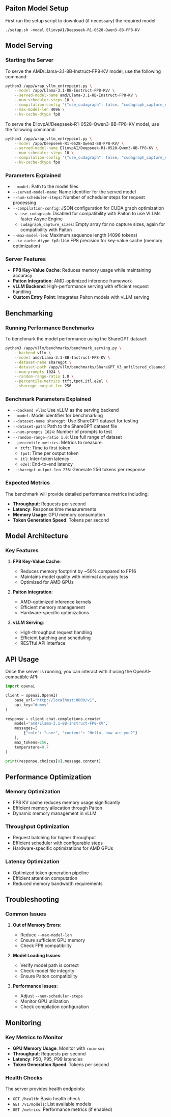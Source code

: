 ## Paiton Model Setup

First run the setup script to download (if necessary) the required model:

```./setup.sh -model EliovpAI/Deepseek-R1-0528-Qwen3-8B-FP8-KV```

## Model Serving

### Starting the Server

To serve the AMD/Llama-3.1-8B-Instruct-FP8-KV model, use the following command:

```bash
python3 /app/wrap_vllm_entrypoint.py \
    --model /app/Llama-3.1-8B-Instruct-FP8-KV/ \
    --served-model-name amd/Llama-3.1-8B-Instruct-FP8-KV \
    --num-scheduler-steps 10 \
    --compilation-config '{"use_cudagraph": false, "cudagraph_capture_sizes": []}' \
    --max-model-len 4096 \
    --kv-cache-dtype fp8
```

To serve the EliovpAI/Deepseek-R1-0528-Qwen3-8B-FP8-KV model, use the following command:

```bash
python3 /app/wrap_vllm_entrypoint.py \
    --model /app/Deepseek-R1-0528-Qwen3-8B-FP8-KV/ \
    --served-model-name EliovpAI/Deepseek-R1-0528-Qwen3-8B-FP8-KV \
    --num-scheduler-steps 10 \
    --compilation-config '{"use_cudagraph": false, "cudagraph_capture_sizes": []}' \
    --kv-cache-dtype fp8
```

### Parameters Explained

- `--model`: Path to the model files
- `--served-model-name`: Name identifier for the served model
- `--num-scheduler-steps`: Number of scheduler steps for request processing
- `--compilation-config`: JSON configuration for CUDA graph optimization
  - `use_cudagraph`: Disabled for compatibility with Paiton to use VLLMs faster Async Engine
  - `cudagraph_capture_sizes`: Empty array for no capture sizes, again for compatibility with Paiton
- `--max-model-len`: Maximum sequence length (4096 tokens)
- `--kv-cache-dtype fp8`: Use FP8 precision for key-value cache (memory optimization)

### Server Features

- **FP8 Key-Value Cache**: Reduces memory usage while maintaining accuracy
- **Paiton Integration**: AMD-optimized inference framework
- **vLLM Backend**: High-performance serving with efficient request handling
- **Custom Entry Point**: Integrates Paiton models with vLLM serving

## Benchmarking

### Running Performance Benchmarks

To benchmark the model performance using the ShareGPT dataset:

```bash
python3 /app/vllm/benchmarks/benchmark_serving.py \
    --backend vllm \
    --model amd/Llama-3.1-8B-Instruct-FP8-KV \
    --dataset-name sharegpt \
    --dataset-path /app/vllm/benchmarks/ShareGPT_V3_unfiltered_cleaned_split.json \
    --num-prompts 1024 \
    --random-range-ratio 1.0 \
    --percentile-metrics ttft,tpot,itl,e2el \
    --sharegpt-output-len 256
```

### Benchmark Parameters Explained

- `--backend vllm`: Use vLLM as the serving backend
- `--model`: Model identifier for benchmarking
- `--dataset-name sharegpt`: Use ShareGPT dataset for testing
- `--dataset-path`: Path to the ShareGPT dataset file
- `--num-prompts 1024`: Number of prompts to test
- `--random-range-ratio 1.0`: Use full range of dataset
- `--percentile-metrics`: Metrics to measure:
  - `ttft`: Time to first token
  - `tpot`: Time per output token
  - `itl`: Inter-token latency
  - `e2el`: End-to-end latency
- `--sharegpt-output-len 256`: Generate 256 tokens per response

### Expected Metrics

The benchmark will provide detailed performance metrics including:
- **Throughput**: Requests per second
- **Latency**: Response time measurements
- **Memory Usage**: GPU memory consumption
- **Token Generation Speed**: Tokens per second

## Model Architecture

### Key Features

1. **FP8 Key-Value Cache**: 
   - Reduces memory footprint by ~50% compared to FP16
   - Maintains model quality with minimal accuracy loss
   - Optimized for AMD GPUs

2. **Paiton Integration**:
   - AMD-optimized inference kernels
   - Efficient memory management
   - Hardware-specific optimizations

3. **vLLM Serving**:
   - High-throughput request handling
   - Efficient batching and scheduling
   - RESTful API interface

## API Usage

Once the server is running, you can interact with it using the OpenAI-compatible API:

```python
import openai

client = openai.OpenAI(
    base_url="http://localhost:8000/v1",
    api_key="dummy"
)

response = client.chat.completions.create(
    model="amd/Llama-3.1-8B-Instruct-FP8-KV",
    messages=[
        {"role": "user", "content": "Hello, how are you?"}
    ],
    max_tokens=256,
    temperature=0.7
)

print(response.choices[0].message.content)
```

## Performance Optimization

### Memory Optimization
- FP8 KV cache reduces memory usage significantly
- Efficient memory allocation through Paiton
- Dynamic memory management in vLLM

### Throughput Optimization
- Request batching for higher throughput
- Efficient scheduler with configurable steps
- Hardware-specific optimizations for AMD GPUs

### Latency Optimization
- Optimized token generation pipeline
- Efficient attention computation
- Reduced memory bandwidth requirements

## Troubleshooting

### Common Issues

1. **Out of Memory Errors**:
   - Reduce `--max-model-len`
   - Ensure sufficient GPU memory
   - Check FP8 compatibility

2. **Model Loading Issues**:
   - Verify model path is correct
   - Check model file integrity
   - Ensure Paiton compatibility

3. **Performance Issues**:
   - Adjust `--num-scheduler-steps`
   - Monitor GPU utilization
   - Check compilation configuration

## Monitoring

### Key Metrics to Monitor

- **GPU Memory Usage**: Monitor with `rocm-smi`
- **Throughput**: Requests per second
- **Latency**: P50, P95, P99 latencies
- **Token Generation Speed**: Tokens per second

### Health Checks

The server provides health endpoints:
- `GET /health`: Basic health check
- `GET /v1/models`: List available models
- `GET /metrics`: Performance metrics (if enabled)
